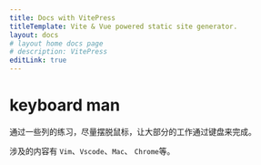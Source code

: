```yaml
---
title: Docs with VitePress
titleTemplate: Vite & Vue powered static site generator.
layout: docs
# layout home docs page
# description: VitePress
editLink: true
---
```


# keyboard man

通过一些列的练习，尽量摆脱鼠标，让大部分的工作通过键盘来完成。

涉及的内容有 `Vim`、`Vscode`、`Mac`、 `Chrome`等。
